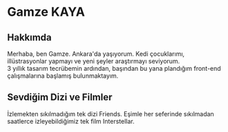 <!DOCTYPE html>
<html>
<head>
<!-- <title> Gamze KAYA- Odev 1 </title> -->
</head>
<body>

<h1>Gamze KAYA</h1>
  <h2> Hakkımda </h2>
  <p>Merhaba, ben Gamze. Ankara'da yaşıyorum. Kedi çocuklarımı, illüstrasyonlar yapmayı ve yeni şeyler araştırmayı seviyorum. <br>
    3 yıllık tasarım tecrübemin ardından, başından bu yana plandığım front-end çalışmalarına başlamış bulunmaktayım. </p>
  
<!-- Grafik tasarımın yanında sosyal medya yönetimi, dijital reklam yönetimi, metin yazarlığı gibi birçok işi yaparak ayaklı ajans olarak hayatıma devam ediyorum. -->
  
  <h2>Sevdiğim Dizi ve Filmler</h2>  
  <p> İzlemekten sıkılmadığım tek dizi Friends. Eşimle her seferinde sıkılmadan saatlerce izleyebildiğimiz tek film Interstellar. </p>
 
<!-- Popüler kültür ürünü pek çok dizi ve filmi tükettik. Marvel evreninden izleyecek içerik kalmadı. -->
  
</body>
</html>
